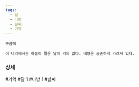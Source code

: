 ```yaml
---
tags:
  - 달
  - 나방
  - 날씨
  - 기억
---
```

```
구름떼

이 나라에서는 하늘이 맑은 날이 거의 없다. 태양은 공손하게 가려져 있다.
```





### 상세

#기억 #달 1 #나방 1 #날씨 